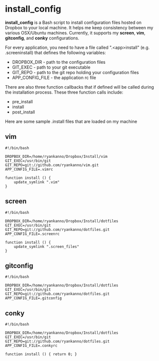 # install_config

**install_config** is a Bash script to install configuration files hosted on
Dropbox to your local machine.  It helps me keep consistency between my various
OSX/Ubuntu machines.  Currently, it supports my **screen**, **vim**,
**gitconfig**, and **conky** configurations.

For every application, you need to have a file called ".&lt;app&gt;install" (e.g. .screeninstall)
that defines the following variables:

  - DROPBOX_DIR - path to the configuration files
  - GIT_EXEC - path to your git executable
  - GIT_REPO - path to the git repo holding your configuration files
  - APP_CONFIG_FILE - the application rc file

There are also three function callbacks that if defined will be
called during the installation process.  These three function calls include:

  - pre_install
  - install
  - post_install

Here are some sample .<app>install files that are loaded on my machine

## vim

    #!/bin/bash

    DROPBOX_DIR=/home/ryankanno/Dropbox/Install/vim
    GIT_EXEC=/usr/bin/git
    GIT_REPO=git://github.com/ryankanno/vim.git
    APP_CONFIG_FILE=.vimrc

    function install () { 
        update_symlink ".vim"
    }

## screen

    #!/bin/bash

    DROPBOX_DIR=/home/ryankanno/Dropbox/Install/dotfiles
    GIT_EXEC=/usr/bin/git
    GIT_REPO=git://github.com/ryankanno/dotfiles.git
    APP_CONFIG_FILE=.screenrc

    function install () { 
        update_symlink ".screen_files"
    }

## gitconfig

    #!/bin/bash

    DROPBOX_DIR=/home/ryankanno/Dropbox/Install/dotfiles
    GIT_EXEC=/usr/bin/git
    GIT_REPO=git://github.com/ryankanno/dotfiles.git
    APP_CONFIG_FILE=.gitconfig

## conky

    #!/bin/bash

    DROPBOX_DIR=/home/ryankanno/Dropbox/Install/dotfiles
    GIT_EXEC=/usr/bin/git
    GIT_REPO=git://github.com/ryankanno/dotfiles.git
    APP_CONFIG_FILE=.conkyrc

    function install () { return 0; }
